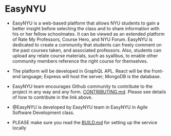 # EasyNYU

- EasyNYU is a web-based platform that allows NYU students to gain a better insight before selecting the class and to share information with his or her fellow schoolmates. It can be viewed as an extended platform of Rate My Professors, Course Hero, and NYU Forum. EasyNYU is dedicated to create a community that students can freely comment on the past courses taken, and associated professors. Also, students can upload any relate course materials, such as syallbus, to enable other community members reference the right course for themselves.

- The platform will be developed in GraphQL APL. React will be the front-end language; Express will host the server; MongoDB is the database.

- EasyNYU team encourages Github community to contribute to the project in any way and any form. [CONTRIBUTING.md](https://github.com/nyu-software-engineering/fall-2019-easy-nyu/blob/master/CONTRIBUTING.md). Please see details of how to contribute in the link above.

- @EasyNYU is developed by EasyNYU team in EasyNYU in Agile Software Development class.

- PLEASE make sure you read the [BUILD.md](https://github.com/nyu-software-engineering/fall-2019-easy-nyu/blob/spike/13%2C17%2C18/project-setup/BUILD.md) for setting up the service locally

